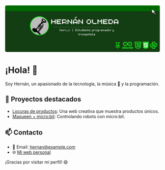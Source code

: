 ![Texto alternativo](Banner_hernan_olmeda_cursor.png)

# ¡Hola! 👋

Soy Hernán, un apasionado de la tecnología, la música 🎺 y la programación.

## 🚀 Proyectos destacados
- [Locuras de productos](https://www.locurasdeproductos.es): Una web creativa que muestra productos únicos.
- [Maqueen + micro:bit](https://github.com/hernan-dev/maqueen-project): Controlando robots con micro:bit.

## 📫 Contacto
- 📧 Email: hernan@example.com
- 🌐 [Mi web personal](https://hernan.dev)

¡Gracias por visitar mi perfil! 😄
